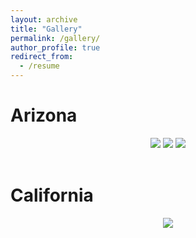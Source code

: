 ```yaml
---
layout: archive
title: "Gallery"
permalink: /gallery/
author_profile: true
redirect_from:
  - /resume
---
```



Arizona
======
<div align="center">
<img src="https://amirhya.github.io/amir.github.io//images/az1.jpg">
<img src="https://amirhya.github.io/amir.github.io//images/az2.jpg">
<img src="https://amirhya.github.io/amir.github.io//images/az3.jpg">
</div>
<br/>


California
======
<div align="center">
<img src="https://amirhya.github.io/amir.github.io//images/cali1.jpg">
</div>
<br/>
